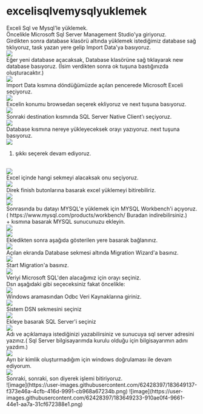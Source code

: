# excelisqlvemysqlyuklemek
Exceli Sql ve Mysql'le yüklemek.
<br>
Öncelikle Microsoft Sql Server Management Studio'ya giriyoruz.
<br>
Girdikten sonra database klasörü altında yüklemek istediğimiz database sağ tıklıyoruz, task yazan yere gelip Import Data'ya basıyoruz.
<br>
<img src="https://user-images.githubusercontent.com/62428397/183643887-1598428f-1226-4471-8b61-98f65d228bd0.png">
<br>
Eğer yeni database açacaksak, Database klasörüne sağ tıklayarak new database basıyoruz. (İsim verdikten sonra ok tuşuna bastığınızda oluşturacaktır.)
<br>
<img src="https://user-images.githubusercontent.com/62428397/183644185-152964f2-0d6b-45a5-9e49-bb3201514802.png">
<br>
Import Data kısmına döndüğümüzde açılan pencerede Microsoft Exceli seçiyoruz.
<br>
<img src="https://user-images.githubusercontent.com/62428397/183644610-2c6419e5-c9db-4d4e-aa9f-7930fc4e40c6.png">
<br>
Excelin konumu browsedan seçerek ekliyoruz ve next tuşuna basıyoruz.
<br>
<img src="https://user-images.githubusercontent.com/62428397/183644750-d9784798-ea92-436b-8d01-e7feebe9a9a1.png">
<br>
Sonraki destination kısmında SQL Server Native Client'ı seçiyoruz.
<br>
<img src="https://user-images.githubusercontent.com/62428397/183644934-9413058d-21b8-482e-a315-66550169ad94.png">
<br>
Database kısmına nereye yükleyeceksek orayı yazıyoruz. next tuşuna basıyoruz.
<br>
<img src="https://user-images.githubusercontent.com/62428397/183645105-fc8b32ed-8295-4828-bb3b-a86817e0f69c.png">
<br>
1. şıkkı seçerek devam ediyoruz.
<br>
<img src="https://user-images.githubusercontent.com/62428397/183645261-2a858f9b-78bc-4a94-a2be-029c221a60d6.png">
<br>
Excel içinde hangi sekmeyi alacaksak onu seçiyoruz.
<br>
<img src="https://user-images.githubusercontent.com/62428397/183645364-be618b37-731b-48b1-96b2-5bdaa14a5aac.png">
<br>
Direk finish butonlarına basarak excel yüklemeyi bitirebiliriz. 
<br>
<img src="https://user-images.githubusercontent.com/62428397/183645490-e661b0e0-b2a5-4998-aaa5-4bab343e27a3.png">
<br>
<img src="https://user-images.githubusercontent.com/62428397/183645818-6f49aa80-b071-4786-8307-36ebdb82c83c.png">
<br>
Sonrasında bu datayı MYSQL'e yüklemek için MYSQL Workbench'i açıyoruz.( https://www.mysql.com/products/workbench/ Buradan indirebilirsiniz.)
<br>
+ kısmına basarak MYSQL sunucunuzu ekleyin.
<br>
<img src="https://user-images.githubusercontent.com/62428397/183646096-959b5881-7050-4cc6-a34a-4467a0c998e0.png">
<br>
<img src="https://user-images.githubusercontent.com/62428397/183646328-3f35ba3e-a07b-4be0-bc1f-0836754a6602.png">
<br>
Ekledikten sonra aşağıda gösterilen yere basarak bağlanınız.
<br>
<img src="https://user-images.githubusercontent.com/62428397/183646456-df5f08ec-eff1-40ff-b88c-4a517b724c82.png">
<br>
Açılan ekranda Database sekmesi altında Migration Wizard'a basınız.
<br>
<img src="https://user-images.githubusercontent.com/62428397/183646605-32cb7044-af5d-4893-a936-f446d92c38bb.png">
<br>
Start Migration'a basınız.
<br>
<img src="https://user-images.githubusercontent.com/62428397/183646797-5075965e-ec01-4b89-8bca-4075375d5255.png">
<br>
Veriyi Microsoft SQL'den alacağımız için orayı seçiniz.
<br>
Dsn aşağıdaki gibi seçeceksiniz fakat öncelikle:
<br>
<img src="https://user-images.githubusercontent.com/62428397/183647295-1d77354d-422a-406e-a89e-ef11489a1ef3.png">
<br>
Windows aramasından Odbc Veri Kaynaklarına giriniz.
<br>
<img src="https://user-images.githubusercontent.com/62428397/183647551-72303358-098a-40bf-b55e-fd2fe08d9af0.png">
<br>
Sistem DSN sekmesini seçiniz
<br>
<img src="https://user-images.githubusercontent.com/62428397/183647637-2c07be9a-91e2-4c21-8b4b-c0c1f76d9b8a.png">
<br>
Ekleye basarak SQL Server'i seçiniz
<br>
<img src="https://user-images.githubusercontent.com/62428397/183647832-42a6a882-594b-4ba7-b989-824101e4b570.png">
<br>
Adı ve açıklamaya istediğinizi yazabilirsiniz ve sunucuya sql server adresini yazınız.( Sql Server bilgisayarımda kurulu olduğu için bilgisayarımın adını yazdım.)
<br>
<img src="https://user-images.githubusercontent.com/62428397/183648822-55c7c8ea-573c-43cd-8189-b66c85c8b249.png">
<br>
Ayrı bir kimlik oluşturmadığım için windows doğrulaması ile devam ediyorum.
<br>
<img src="https://user-images.githubusercontent.com/62428397/183648294-f3b6bfc3-589c-4b53-87f1-6fbea0aa5723.png">
<br>
Sonraki, sonraki, son diyerek işlemi bitiriyoruz.
<br>
![image](https://user-images.githubusercontent.com/62428397/183649137-f373e46a-4cfb-416d-9991-cb968a67234b.png)
![image](https://user-images.githubusercontent.com/62428397/183649233-910ae0f4-9661-44e1-aa7a-31cf672388e1.png)





